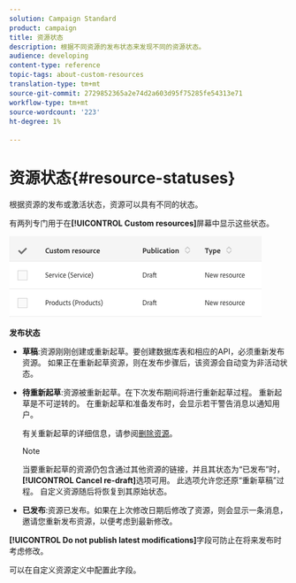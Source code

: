 ```yaml
---
solution: Campaign Standard
product: campaign
title: 资源状态
description: 根据不同资源的发布状态来发现不同的资源状态。
audience: developing
content-type: reference
topic-tags: about-custom-resources
translation-type: tm+mt
source-git-commit: 2729852365a2e74d2a603d95f75285fe54313e71
workflow-type: tm+mt
source-wordcount: '223'
ht-degree: 1%

---
```



# 资源状态{#resource-statuses}

根据资源的发布或激活状态，资源可以具有不同的状态。

有两列专门用于在&#x200B;**[!UICONTROL Custom resources]**&#x200B;屏幕中显示这些状态。

![](assets/schema_colonne_1.png)

**发布状态**

* **草稿**:资源刚刚创建或重新起草。要创建数据库表和相应的API，必须重新发布资源。 如果正在重新起草资源，则在发布步骤后，该资源会自动变为非活动状态。
* **待重新起草**:资源被重新起草。在下次发布期间将进行重新起草过程。 重新起草是不可逆转的。 在重新起草和准备发布时，会显示若干警告消息以通知用户。

   有关重新起草的详细信息，请参阅[删除资源](../../developing/using/deleting-a-resource.md)。

   >[!NOTE]
   >
   >当要重新起草的资源仍包含通过其他资源的链接，并且其状态为“已发布”时，**[!UICONTROL Cancel re-draft]**&#x200B;选项可用。 此选项允许您还原“重新草稿”过程。 自定义资源随后将恢复到其原始状态。

* **已发布**:资源已发布。如果在上次修改日期后修改了资源，则会显示一条消息，邀请您重新发布资源，以便考虑到最新修改。

**[!UICONTROL Do not publish latest modifications]**&#x200B;字段可防止在将来发布时考虑修改。

可以在自定义资源定义中配置此字段。
